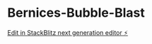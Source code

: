 # Bernices-Bubble-Blast

[Edit in StackBlitz next generation editor ⚡️](https://stackblitz.com/~/github.com/zetanton/Bernices-Bubble-Blast)